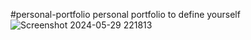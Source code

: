 #personal-portfolio
personal portfolio to define yourself
![Screenshot 2024-05-29 221813](https://github.com/visheshmeeena007/personal-portfolio/assets/153369655/ffac5ca2-4860-41b2-ae84-ca8d0e515dde)
